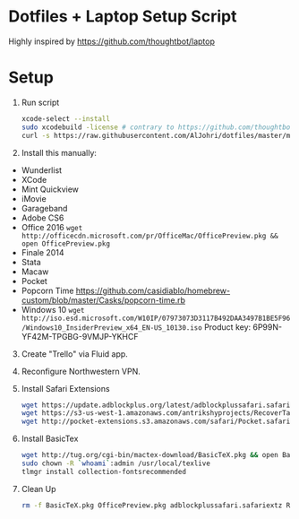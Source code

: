 # Dotfiles + Laptop Setup Script

Highly inspired by https://github.com/thoughtbot/laptop

# Setup

1. Run script

    ```bash
    xcode-select --install
    sudo xcodebuild -license # contrary to https://github.com/thoughtbot/laptop/issues/245#issuecomment-49395269 ?
    curl -s https://raw.githubusercontent.com/AlJohri/dotfiles/master/mac.bash | bash
    ```

2. Install this manually:
  - Wunderlist
  - XCode
  - Mint Quickview
  - iMovie
  - Garageband
  - Adobe CS6
  - Office 2016 ```wget http://officecdn.microsoft.com/pr/OfficeMac/OfficePreview.pkg && open OfficePreview.pkg```
  - Finale 2014
  - Stata
  - Macaw
  - Pocket
  - Popcorn Time https://github.com/casidiablo/homebrew-custom/blob/master/Casks/popcorn-time.rb
  - Windows 10 ```wget http://iso.esd.microsoft.com/W10IP/07973073D3117B492DAA3497B1BE5F96/Windows10_InsiderPreview_x64_EN-US_10130.iso``` Product key: 6P99N-YF42M-TPGBG-9VMJP-YKHCF
3. Create "Trello" via Fluid app.
4. Reconfigure Northwestern VPN.
5. Install Safari Extensions

    ```bash
    wget https://update.adblockplus.org/latest/adblockplussafari.safariextz && open adblockplussafari.safariextz
    wget https://s3-us-west-1.amazonaws.com/antrikshyprojects/RecoverTabs.safariextz && open RecoverTabs.safariextz
    wget http://pocket-extensions.s3.amazonaws.com/safari/Pocket.safariextz && open Pocket.safariextz
    ```

6. Install BasicTex

    ```bash
    wget http://tug.org/cgi-bin/mactex-download/BasicTeX.pkg && open BasicTeX.pkg
    sudo chown -R `whoami`:admin /usr/local/texlive
    tlmgr install collection-fontsrecommended
    ```
    
7. Clean Up

    ```bash
    rm -f BasicTeX.pkg OfficePreview.pkg adblockplussafari.safariextz RecoverTabs.safariextz Pocket.safariextz
    ```
    

